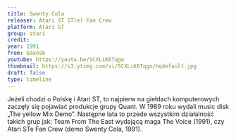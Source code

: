 ```yaml
---
title: Swenty Cola
releaser: Atari ST ST(e) Fan Crew
platform: Atari ST
group: atari
credit:
year: 1991
from: Gdańsk
youtube: https://youtu.be/SCXLiK6Tqgo
thumbnail: https://i3.ytimg.com/vi/SCXLiK6Tqgo/hqdefault.jpg
draft: false
type: timeline
---
```


Jeżeli chodzi o Polskę i Atari ST, to najpierw na giełdach komputerowych zaczęły się pojawiać produkcje grupy Quant. W 1989 roku wydali music disk „The yellow Mix Demo”. Następne lata to przede wszystkim działalność takich grup jak: Team From The East wydającą maga The Voice (1991), czy Atari STe Fan Crew (demo Swenty Cola, 1991).
